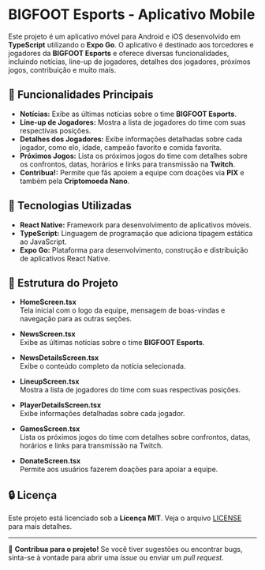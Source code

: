 # BIGFOOT Esports - Aplicativo Mobile

Este projeto é um aplicativo móvel para Android e iOS desenvolvido em **TypeScript** utilizando o **Expo Go**. O aplicativo é destinado aos torcedores e jogadores da **BIGFOOT Esports** e oferece diversas funcionalidades, incluindo notícias, line-up de jogadores, detalhes dos jogadores, próximos jogos, contribuição e muito mais.

## 🌟 Funcionalidades Principais

- **Notícias:** Exibe as últimas notícias sobre o time **BIGFOOT Esports**.
- **Line-up de Jogadores:** Mostra a lista de jogadores do time com suas respectivas posições.
- **Detalhes dos Jogadores:** Exibe informações detalhadas sobre cada jogador, como elo, idade, campeão favorito e comida favorita.
- **Próximos Jogos:** Lista os próximos jogos do time com detalhes sobre os confrontos, datas, horários e links para transmissão na **Twitch**.
- **Contribua!:** Permite que fãs apoiem a equipe com doações via **PIX** e também pela **Criptomoeda Nano**.

## 🚀 Tecnologias Utilizadas

- **React Native:** Framework para desenvolvimento de aplicativos móveis.
- **TypeScript:** Linguagem de programação que adiciona tipagem estática ao JavaScript.
- **Expo Go:** Plataforma para desenvolvimento, construção e distribuição de aplicativos React Native.

## 📁 Estrutura do Projeto

- **HomeScreen.tsx**  
  Tela inicial com o logo da equipe, mensagem de boas-vindas e navegação para as outras seções.

- **NewsScreen.tsx**  
  Exibe as últimas notícias sobre o time **BIGFOOT Esports**.

- **NewsDetailsScreen.tsx**  
  Exibe o conteúdo completo da notícia selecionada.

- **LineupScreen.tsx**  
  Mostra a lista de jogadores do time com suas respectivas posições.

- **PlayerDetailsScreen.tsx**  
  Exibe informações detalhadas sobre cada jogador.

- **GamesScreen.tsx**  
  Lista os próximos jogos do time com detalhes sobre confrontos, datas, horários e links para transmissão na Twitch.

- **DonateScreen.tsx**  
  Permite aos usuários fazerem doações para apoiar a equipe.

## 🔒 Licença

Este projeto está licenciado sob a **Licença MIT**. Veja o arquivo [LICENSE](./LICENSE) para mais detalhes.

---

🚀 **Contribua para o projeto!** Se você tiver sugestões ou encontrar bugs, sinta-se à vontade para abrir uma _issue_ ou enviar um _pull request_.

